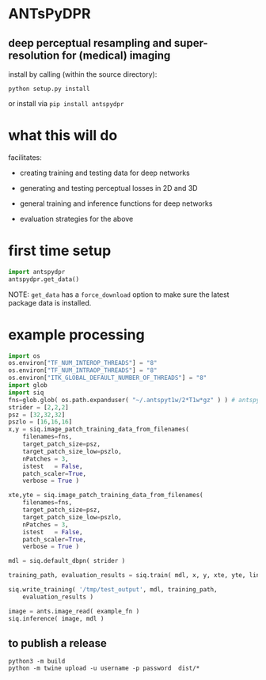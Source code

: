# ANTsPyDPR

## deep perceptual resampling and super-resolution for (medical) imaging

install by calling (within the source directory):

```
python setup.py install
```

or install via `pip install antspydpr`

# what this will do

facilitates:

* creating training and testing data for deep networks

* generating and testing perceptual losses in 2D and 3D

* general training and inference functions for deep networks

* evaluation strategies for the above


# first time setup

```python
import antspydpr
antspydpr.get_data()
```

NOTE: `get_data` has a `force_download` option to make sure the latest
package data is installed.

# example processing

```python
import os
os.environ["TF_NUM_INTEROP_THREADS"] = "8"
os.environ["TF_NUM_INTRAOP_THREADS"] = "8"
os.environ["ITK_GLOBAL_DEFAULT_NUMBER_OF_THREADS"] = "8"
import glob
import siq
fns=glob.glob( os.path.expanduser( "~/.antspyt1w/2*T1w*gz" ) ) # antspyt1w.get_data
strider = [2,2,2]
psz = [32,32,32]
pszlo = [16,16,16]
x,y = siq.image_patch_training_data_from_filenames(
    filenames=fns,
    target_patch_size=psz,
    target_patch_size_low=pszlo,
    nPatches = 3,
    istest   = False,
    patch_scaler=True,
    verbose = True )

xte,yte = siq.image_patch_training_data_from_filenames(
    filenames=fns,
    target_patch_size=psz,
    target_patch_size_low=pszlo,
    nPatches = 3,
    istest   = False,
    patch_scaler=True,
    verbose = True )

mdl = siq.default_dbpn( strider )

training_path, evaluation_results = siq.train( mdl, x, y, xte, yte, lin, lte )

siq.write_training( '/tmp/test_output', mdl, training_path,   
    evaluation_results )

image = ants.image_read( example_fn )
siq.inference( image, mdl )

```


## to publish a release

```
python3 -m build
python -m twine upload -u username -p password  dist/*
```
